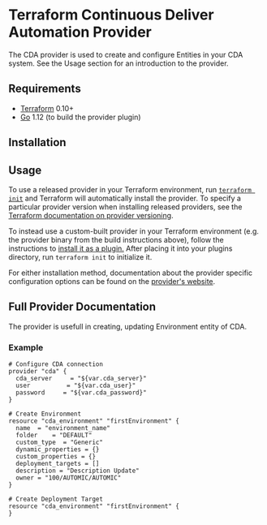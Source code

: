 Terraform Continuous Deliver Automation Provider
==================
The CDA provider is used to create and configure Entities in your CDA system. See the Usage section for an introduction to the provider.

Requirements
------------
- [Terraform](https://www.terraform.io/downloads.html) 0.10+
- [Go](https://golang.org/doc/install) 1.12 (to build the provider plugin)

Installation
---------------------

Usage
----------------------

To use a released provider in your Terraform environment, run [`terraform init`](https://www.terraform.io/docs/commands/init.html) and Terraform will automatically install the provider. To specify a particular provider version when installing released providers, see the [Terraform documentation on provider versioning](https://www.terraform.io/docs/configuration/providers.html#version-provider-versions).

To instead use a custom-built provider in your Terraform environment (e.g. the provider binary from the build instructions above), follow the instructions to [install it as a plugin.](https://www.terraform.io/docs/plugins/basics.html#installing-a-plugin) After placing it into your plugins directory,  run `terraform init` to initialize it.

For either installation method, documentation about the provider specific configuration options can be found on the [provider's website](https://www.terraform.io/docs/providers/aws/index.html).

## Full Provider Documentation

The provider is usefull in creating, updating Environment entity of CDA.

### Example
```hcl
# Configure CDA connection
provider "cda" {
  cda_server     = "${var.cda_server}"
  user          = "${var.cda_user}"
  password     = "${var.cda_password}"  
}

# Create Environment
resource "cda_environment" "firstEnvironment" {
  name  = "environment_name"
  folder    = "DEFAULT"
  custom_type  = "Generic"
  dynamic_properties = {}
  custom_properties = {}
  deployment_targets = []
  description = "Description Update"
  owner = "100/AUTOMIC/AUTOMIC"  
}

# Create Deployment Target
resource "cda_environment" "firstEnvironment" {
}
```
